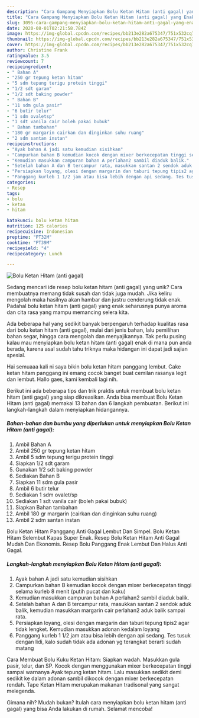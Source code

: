 ```yaml
---
description: "Cara Gampang Menyiapkan Bolu Ketan Hitam (anti gagal) yang Enak Banget"
title: "Cara Gampang Menyiapkan Bolu Ketan Hitam (anti gagal) yang Enak Banget"
slug: 3095-cara-gampang-menyiapkan-bolu-ketan-hitam-anti-gagal-yang-enak-banget
date: 2020-08-01T02:21:58.784Z
image: https://img-global.cpcdn.com/recipes/bb213e282a675347/751x532cq70/bolu-ketan-hitam-anti-gagal-foto-resep-utama.jpg
thumbnail: https://img-global.cpcdn.com/recipes/bb213e282a675347/751x532cq70/bolu-ketan-hitam-anti-gagal-foto-resep-utama.jpg
cover: https://img-global.cpcdn.com/recipes/bb213e282a675347/751x532cq70/bolu-ketan-hitam-anti-gagal-foto-resep-utama.jpg
author: Christine Frank
ratingvalue: 3.5
reviewcount: 7
recipeingredient:
- " Bahan A"
- "250 gr tepung ketan hitam"
- "5 sdm tepung terigu protein tinggi"
- "1/2 sdt garam"
- "1/2 sdt baking powder"
- " Bahan B"
- "11 sdm gula pasir"
- "6 butir telur"
- "1 sdm ovaletsp"
- "1 sdt vanila cair boleh pakai bubuk"
- " Bahan tambahan"
- "180 gr margarin cairkan dan dinginkan suhu ruang"
- "2 sdm santan instan"
recipeinstructions:
- "Ayak bahan A jadi satu kemudian sisihkan"
- "Campurkan bahan B kemudian kocok dengan mixer berkecepatan tinggi selama kurleb 8 menit (putih pucat dan kaku)"
- "Kemudian masukkan campuran bahan A perlahan2 sambil diaduk balik."
- "Setelah bahan A dan B tercampur rata, masukkan santan 2 sendok aduk balik, kemudian masukkan margarin cair perlahan2 aduk balik sampai rata."
- "Persiapkan loyang, olesi dengan margarin dan taburi tepung tipis2 agar tidak lengket. Kemudian masukkan adonan kedalam loyang"
- "Panggang kurleb 1 1/2 jam atau bisa lebih dengan api sedang. Tes tusuk dengan lidi, kalo sudah tidak ada adonan yg terangkat berarti sudah matang"
categories:
- Resep
tags:
- bolu
- ketan
- hitam

katakunci: bolu ketan hitam 
nutrition: 125 calories
recipecuisine: Indonesian
preptime: "PT32M"
cooktime: "PT39M"
recipeyield: "4"
recipecategory: Lunch

---
```



![Bolu Ketan Hitam (anti gagal)](https://img-global.cpcdn.com/recipes/bb213e282a675347/751x532cq70/bolu-ketan-hitam-anti-gagal-foto-resep-utama.jpg)

Sedang mencari ide resep bolu ketan hitam (anti gagal) yang unik? Cara membuatnya memang tidak susah dan tidak juga mudah. Jika keliru mengolah maka hasilnya akan hambar dan justru cenderung tidak enak. Padahal bolu ketan hitam (anti gagal) yang enak seharusnya punya aroma dan cita rasa yang mampu memancing selera kita.

Ada beberapa hal yang sedikit banyak berpengaruh terhadap kualitas rasa dari bolu ketan hitam (anti gagal), mulai dari jenis bahan, lalu pemilihan bahan segar, hingga cara mengolah dan menyajikannya. Tak perlu pusing kalau mau menyiapkan bolu ketan hitam (anti gagal) enak di mana pun anda berada, karena asal sudah tahu triknya maka hidangan ini dapat jadi sajian spesial.

Hai semuaaa kali ni saya bikin bolu ketan hitam panggang lembut. Cake ketan hitam panggang ini emang cocok banget buat cemilan rasanya legit dan lembut. Hallo gaes, kami kembali lagi nih.


Berikut ini ada beberapa tips dan trik praktis untuk membuat bolu ketan hitam (anti gagal) yang siap dikreasikan. Anda bisa membuat Bolu Ketan Hitam (anti gagal) memakai 13 bahan dan 6 langkah pembuatan. Berikut ini langkah-langkah dalam menyiapkan hidangannya.

<!--inarticleads1-->

##### Bahan-bahan dan bumbu yang diperlukan untuk menyiapkan Bolu Ketan Hitam (anti gagal):

1. Ambil  Bahan A
1. Ambil 250 gr tepung ketan hitam
1. Ambil 5 sdm tepung terigu protein tinggi
1. Siapkan 1/2 sdt garam
1. Gunakan 1/2 sdt baking powder
1. Sediakan  Bahan B
1. Siapkan 11 sdm gula pasir
1. Ambil 6 butir telur
1. Sediakan 1 sdm ovalet/sp
1. Sediakan 1 sdt vanila cair (boleh pakai bubuk)
1. Siapkan  Bahan tambahan
1. Ambil 180 gr margarin (cairkan dan dinginkan suhu ruang)
1. Ambil 2 sdm santan instan


Bolu Ketan Hitam Panggang Anti Gagal Lembut Dan Simpel. Bolu Ketan Hitam Selembut Kapas Super Enak. Resep Bolu Ketan Hitam Anti Gagal Mudah Dan Ekonomis. Resep Bolu Panggang Enak Lembut Dan Halus Anti Gagal. 

<!--inarticleads2-->

##### Langkah-langkah menyiapkan Bolu Ketan Hitam (anti gagal):

1. Ayak bahan A jadi satu kemudian sisihkan
1. Campurkan bahan B kemudian kocok dengan mixer berkecepatan tinggi selama kurleb 8 menit (putih pucat dan kaku)
1. Kemudian masukkan campuran bahan A perlahan2 sambil diaduk balik.
1. Setelah bahan A dan B tercampur rata, masukkan santan 2 sendok aduk balik, kemudian masukkan margarin cair perlahan2 aduk balik sampai rata.
1. Persiapkan loyang, olesi dengan margarin dan taburi tepung tipis2 agar tidak lengket. Kemudian masukkan adonan kedalam loyang
1. Panggang kurleb 1 1/2 jam atau bisa lebih dengan api sedang. Tes tusuk dengan lidi, kalo sudah tidak ada adonan yg terangkat berarti sudah matang


Cara Membuat Bolu Kuku Ketan Hitam: Siapkan wadah. Masukkan gula pasir, telur, dan SP. Kocok dengan menggunakan mixer berkecepatan tinggi sampai warnanya Ayak tepung ketan hitam. Lalu masukkan sedikit demi sedikit ke dalam adonan sambil dikocok dengan mixer berkecepatan rendah. Tape Ketan Hitam merupakan makanan tradisonal yang sangat melegenda. 

Gimana nih? Mudah bukan? Itulah cara menyiapkan bolu ketan hitam (anti gagal) yang bisa Anda lakukan di rumah. Selamat mencoba!

